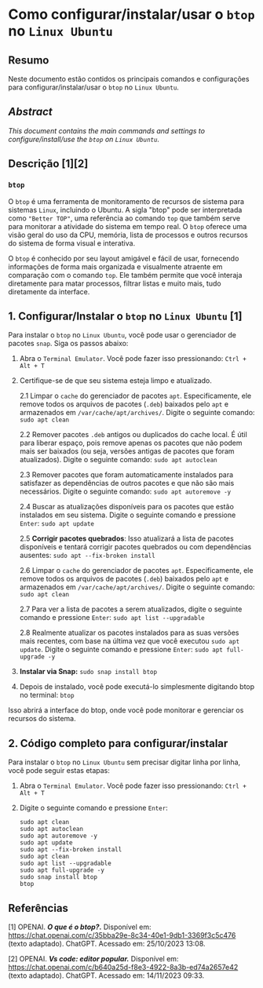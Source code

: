 # Como configurar/instalar/usar o `btop` no `Linux Ubuntu`

## Resumo

Neste documento estão contidos os principais comandos e configurações para configurar/instalar/usar o `btop` no `Linux Ubuntu`.

## _Abstract_

_This document contains the main commands and settings to configure/install/use the `btop` on `Linux Ubuntu`._

## Descrição [1][2]

### `btop`

O `btop` é uma ferramenta de monitoramento de recursos de sistema para sistemas `Linux`, incluindo o Ubuntu. A sigla "btop" pode ser interpretada como `"Better TOP"`, uma referência ao comando `top` que também serve para monitorar a atividade do sistema em tempo real. O `btop` oferece uma visão geral do uso da CPU, memória, lista de processos e outros recursos do sistema de forma visual e interativa.

O `btop` é conhecido por seu layout amigável e fácil de usar, fornecendo informações de forma mais organizada e visualmente atraente em comparação com o comando `top`. Ele também permite que você interaja diretamente para matar processos, filtrar listas e muito mais, tudo diretamente da interface.

## 1. Configurar/Instalar o `btop` no `Linux Ubuntu` [1]

Para instalar o `btop` no `Linux Ubuntu`, você pode usar o gerenciador de pacotes `snap`. Siga os passos abaixo:

1. Abra o `Terminal Emulator`. Você pode fazer isso pressionando: `Ctrl + Alt + T`


2. Certifique-se de que seu sistema esteja limpo e atualizado.

    2.1 Limpar o `cache` do gerenciador de pacotes `apt`. Especificamente, ele remove todos os arquivos de pacotes (`.deb`) baixados pelo `apt` e armazenados em `/var/cache/apt/archives/`. Digite o seguinte comando: `sudo apt clean` 
    
    2.2 Remover pacotes `.deb` antigos ou duplicados do cache local. É útil para liberar espaço, pois remove apenas os pacotes que não podem mais ser baixados (ou seja, versões antigas de pacotes que foram atualizados). Digite o seguinte comando: `sudo apt autoclean`

    2.3 Remover pacotes que foram automaticamente instalados para satisfazer as dependências de outros pacotes e que não são mais necessários. Digite o seguinte comando: `sudo apt autoremove -y`

    2.4 Buscar as atualizações disponíveis para os pacotes que estão instalados em seu sistema. Digite o seguinte comando e pressione `Enter`: `sudo apt update`

    2.5 **Corrigir pacotes quebrados**: Isso atualizará a lista de pacotes disponíveis e tentará corrigir pacotes quebrados ou com dependências ausentes: `sudo apt --fix-broken install`

    2.6 Limpar o `cache` do gerenciador de pacotes `apt`. Especificamente, ele remove todos os arquivos de pacotes (`.deb`) baixados pelo `apt` e armazenados em `/var/cache/apt/archives/`. Digite o seguinte comando: `sudo apt clean` 
    
    2.7 Para ver a lista de pacotes a serem atualizados, digite o seguinte comando e pressione `Enter`:  `sudo apt list --upgradable`

    2.8 Realmente atualizar os pacotes instalados para as suas versões mais recentes, com base na última vez que você executou `sudo apt update`. Digite o seguinte comando e pressione `Enter`: `sudo apt full-upgrade -y`
   

3. **Instalar via Snap:** `sudo snap install btop`

4. Depois de instalado, você pode executá-lo simplesmente digitando btop no terminal: `btop`

Isso abrirá a interface do btop, onde você pode monitorar e gerenciar os recursos do sistema.


## 2. Código completo para configurar/instalar

Para instalar o `btop` no `Linux Ubuntu` sem precisar digitar linha por linha, você pode seguir estas etapas:

1. Abra o `Terminal Emulator`. Você pode fazer isso pressionando: `Ctrl + Alt + T`

2. Digite o seguinte comando e pressione `Enter`:

    ```
    sudo apt clean                                                            
    sudo apt autoclean
    sudo apt autoremove -y
    sudo apt update
    sudo apt --fix-broken install
    sudo apt clean
    sudo apt list --upgradable
    sudo apt full-upgrade -y
    sudo snap install btop
    btop
    ```

## Referências

[1] OPENAI. ***O que é o btop?.*** Disponível em: <https://chat.openai.com/c/35bba29e-8c34-40e1-9db1-3369f3c5c476> (texto adaptado). ChatGPT. Acessado em: 25/10/2023 13:08.

[2] OPENAI. ***Vs code: editor popular.*** Disponível em: <https://chat.openai.com/c/b640a25d-f8e3-4922-8a3b-ed74a2657e42> (texto adaptado). ChatGPT. Acessado em: 14/11/2023 09:33.
